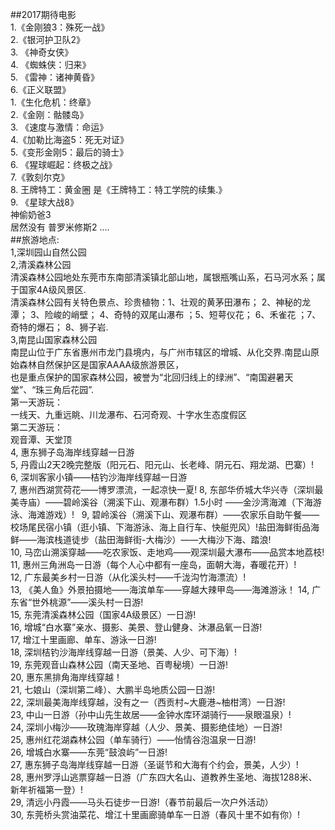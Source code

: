 ##2017期待电影  
1.《金刚狼3：殊死一战》  
2.《银河护卫队2》  
3. 《神奇女侠》  
4. 《蜘蛛侠：归来》  
5. 《雷神：诸神黄昏》  
6.《正义联盟》  
1.《生化危机：终章》  
2.《金刚：骷髅岛》  
3. 《速度与激情：命运》  
4.《加勒比海盗5：死无对证》  
5.《变形金刚5：最后的骑士》  
6. 《猩球崛起：终极之战》  
7.《敦刻尔克》  
8. 王牌特工：黄金圈 是《王牌特工：特工学院的续集.》  
9. 《星球大战8》  
神偷奶爸3  
居然没有 普罗米修斯2 ....  
##旅游地点:   
1,深圳园山自然公园  
2,清溪森林公园  
清溪森林公园地处东莞市东南部清溪镇北部山地，属银瓶嘴山系，石马河水系；属于国家4A级风景区.  
清溪森林公园有关特色景点、珍贵植物：1、壮观的黄茅田瀑布； 2、神秘的龙潭； 3、险峻的峭壁； 4、奇特的双尾山瀑布 ；5、短萼仪花； 6、禾雀花 ；7、奇特的爆石； 8、狮子岩.  
3,南昆山国家森林公园    
南昆山位于广东省惠州市龙门县境内，与广州市辖区的增城、从化交界.南昆山原始森林自然保护区是国家AAAA级旅游景区，  
也是重点保护的国家森林公园，被誉为“北回归线上的绿洲”、“南国避暑天堂”、“珠三角后花园”.    
第一天游玩：    
一线天、九重远眺、川龙瀑布、石河奇观、十字水生态度假区  
第二天游玩：  
观音潭、天堂顶  
4, 惠东狮子岛海岸线穿越一日游  
5, 丹霞山2天2晚完整版（阳元石、阳元山、长老峰、阴元石、翔龙湖、巴寨）!   
6, 深圳客家小镇——桔钓沙海岸线穿越一日游  
7, 惠州西湖赏荷花——博罗漂流，一起凉快一夏!
8, 东部华侨城大华兴寺（深圳最美寺庙）——碧岭溪谷（溯溪下山、观瀑布群）1.5小时 ——金沙湾海滩（下海游泳、海滩游戏）!  
9, 碧岭溪谷（溯溪下山、观瀑布群）——农家乐自助午餐——校场尾民宿小镇（逛小镇、下海游泳、海上自行车、快艇兜风）!盐田海鲜街品海鲜——海滨栈道徒步（盐田海鲜街-大梅沙）——大梅沙下海、踏浪!  
10, 马峦山溯溪穿越——吃农家饭、走地鸡——观深圳最大瀑布——品赏本地荔枝!   
11, 惠州三角洲岛一日游（每个人心中都有一座岛，面朝大海，春暖花开）!   
12, 广东最美乡村一日游（从化溪头村——千泷沟竹海漂流）!  
13, 《美人鱼》外景拍摄地——海滨单车——穿越大辣甲岛——海滩游泳！ 
14, 广东省“世外桃源”——溪头村一日游!  
15, 东莞清溪森林公园（国家4A级景区）一日游!  
16, 增城“白水寨”亲水、摄影、美景、登山健身、沐瀑品氧一日游!   
17, 增江十里画廊、单车、游泳一日游!  
18, 深圳桔钓沙海岸线穿越一日游（景美、人少、可下海）!  
19, 东莞观音山森林公园（南天圣地、百粤秘境）一日游!  
20, 惠东黑排角海岸线穿越！   
21, 七娘山（深圳第二峰）、大鹏半岛地质公园一日游!  
22, 深圳最美海岸线穿越，没有之一（西贡村~大鹿港~柚柑湾）一日游!   
23, 中山一日游（孙中山先生故居——金钟水库环湖骑行——泉眼温泉）!  
24, 深圳小梅沙——玫瑰海岸穿越（人少、景美、摄影绝佳地）一日游!   
25, 惠州红花湖森林公园（单车骑行）——怡情谷泡温泉一日游!   
26, 增城白水寨——东莞“鼓浪屿”一日游!  
27, 惠东狮子岛海岸线穿越一日游（圣诞节和大海有个约会，景美，人少）!   
28, 惠州罗浮山逃票穿越一日游（广东四大名山、道教养生圣地、海拔1288米、新年祈福第一登）!  
29, 清远小丹霞——马头石徒步一日游!（春节前最后一次户外活动）  
30, 东莞桥头赏油菜花、增江十里画廊骑单车一日游（春风十里不如有你）!   
